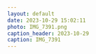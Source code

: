 ```yaml
---
layout: default
date: 2023-10-29 15:02:11
photo: IMG_7391.png
caption_header: 2023-10-29
caption: IMG_7391
---
```

